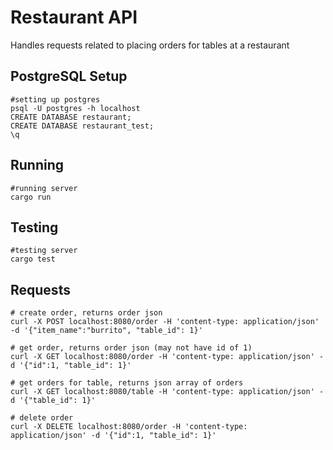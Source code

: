 # Restaurant API
Handles requests related to placing orders for tables at a restaurant

## PostgreSQL Setup
```
#setting up postgres
psql -U postgres -h localhost
CREATE DATABASE restaurant;
CREATE DATABASE restaurant_test;
\q
```

## Running
```
#running server
cargo run
```

## Testing
```
#testing server
cargo test
```

## Requests
```
# create order, returns order json
curl -X POST localhost:8080/order -H 'content-type: application/json' -d '{"item_name":"burrito", "table_id": 1}'

# get order, returns order json (may not have id of 1)
curl -X GET localhost:8080/order -H 'content-type: application/json' -d '{"id":1, "table_id": 1}'

# get orders for table, returns json array of orders
curl -X GET localhost:8080/table -H 'content-type: application/json' -d '{"table_id": 1}'

# delete order
curl -X DELETE localhost:8080/order -H 'content-type: application/json' -d '{"id":1, "table_id": 1}'
```

